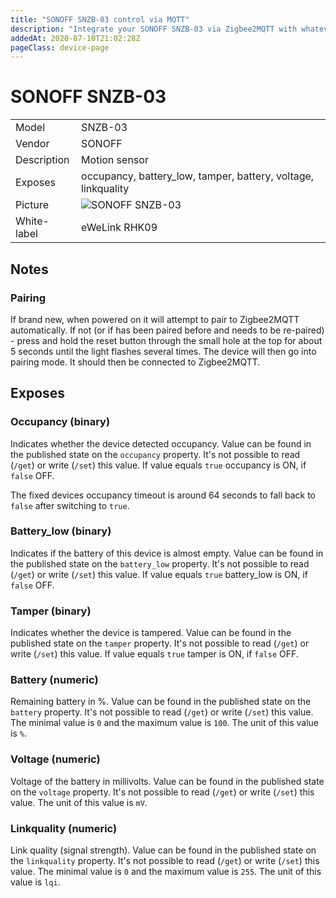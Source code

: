 ```yaml
---
title: "SONOFF SNZB-03 control via MQTT"
description: "Integrate your SONOFF SNZB-03 via Zigbee2MQTT with whatever smart home infrastructure you are using without the vendor's bridge or gateway."
addedAt: 2020-07-10T21:02:28Z
pageClass: device-page
---
```


<!-- !!!! -->
<!-- ATTENTION: This file is auto-generated through docgen! -->
<!-- You can only edit the "Notes"-Section between the two comment lines "Notes BEGIN" and "Notes END". -->
<!-- Do not use h1 or h2 heading within "## Notes"-Section. -->
<!-- !!!! -->

# SONOFF SNZB-03

|     |     |
|-----|-----|
| Model | SNZB-03  |
| Vendor  | SONOFF  |
| Description | Motion sensor |
| Exposes | occupancy, battery_low, tamper, battery, voltage, linkquality |
| Picture | ![SONOFF SNZB-03](https://www.zigbee2mqtt.io/images/devices/SNZB-03.jpg) |
| White-label | eWeLink RHK09 |


<!-- Notes BEGIN: You can edit here. Add "## Notes" headline if not already present. -->
## Notes


### Pairing
If brand new, when powered on it will attempt to pair to Zigbee2MQTT automatically. If not (or if has been paired before and needs to be re-paired) - press and hold the reset button through the small hole at the top for about 5 seconds until the light flashes several times. The device will then go into pairing mode. It should then be connected to Zigbee2MQTT.
<!-- Notes END: Do not edit below this line -->



## Exposes

### Occupancy (binary)
Indicates whether the device detected occupancy.
Value can be found in the published state on the `occupancy` property.
It's not possible to read (`/get`) or write (`/set`) this value.
If value equals `true` occupancy is ON, if `false` OFF.

The fixed devices occupancy timeout is around 64 seconds to fall back to `false` after switching to `true`.

### Battery_low (binary)
Indicates if the battery of this device is almost empty.
Value can be found in the published state on the `battery_low` property.
It's not possible to read (`/get`) or write (`/set`) this value.
If value equals `true` battery_low is ON, if `false` OFF.

### Tamper (binary)
Indicates whether the device is tampered.
Value can be found in the published state on the `tamper` property.
It's not possible to read (`/get`) or write (`/set`) this value.
If value equals `true` tamper is ON, if `false` OFF.

### Battery (numeric)
Remaining battery in %.
Value can be found in the published state on the `battery` property.
It's not possible to read (`/get`) or write (`/set`) this value.
The minimal value is `0` and the maximum value is `100`.
The unit of this value is `%`.

### Voltage (numeric)
Voltage of the battery in millivolts.
Value can be found in the published state on the `voltage` property.
It's not possible to read (`/get`) or write (`/set`) this value.
The unit of this value is `mV`.

### Linkquality (numeric)
Link quality (signal strength).
Value can be found in the published state on the `linkquality` property.
It's not possible to read (`/get`) or write (`/set`) this value.
The minimal value is `0` and the maximum value is `255`.
The unit of this value is `lqi`.

